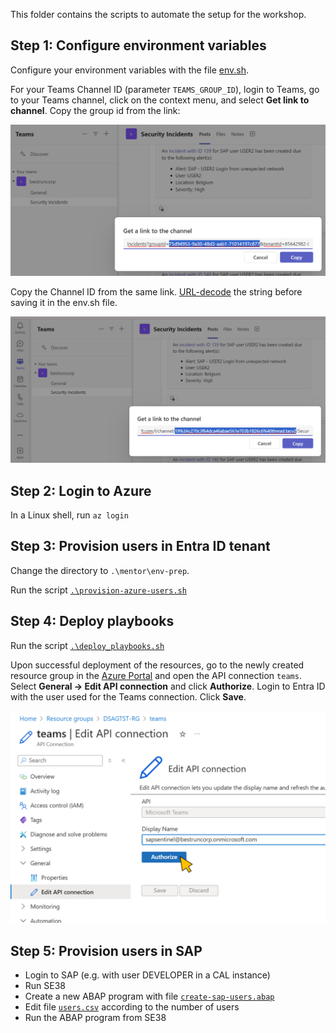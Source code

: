 This folder contains the scripts to automate the setup for the workshop.

## Step 1: Configure environment variables
Configure your environment variables with the file [env.sh](./env.sh).

For your Teams Channel ID (parameter `TEAMS_GROUP_ID`), login to Teams, go to your Teams channel, click on the context menu, and select **Get link to channel**. Copy the group id from the link:

<p align="center" width="100%">
<img alt="Setup connection" src="groupid.png"  width="600">
</p>

Copy the Channel ID from the same link. [URL-decode](https://www.urldecoder.io/) the string before saving it in the env.sh file.

<p align="center" width="100%">
<img alt="Setup connection" src="channelid.png"  width="600">
</p>

## Step 2: Login to Azure
In a Linux shell, run `az login`

## Step 3: Provision users in Entra ID tenant
Change the directory to `.\mentor\env-prep`.

Run the script [`.\provision-azure-users.sh`](./provision-azure-users.sh)

## Step 4: Deploy playbooks
Run the script [`.\deploy_playbooks.sh`](./deploy_playbooks.sh)

Upon successful deployment of the resources, go to the newly created resource group in the [Azure Portal](https://portal.azure.com) and open the API connection `teams`. Select **General -> Edit API connection** and click **Authorize**. Login to Entra ID with the user used for the Teams connection. Click **Save**.

<p align="center" width="100%">
<img alt="Setup connection" src="auth_conn.png"  width="600">
</p>

## Step 5: Provision users in SAP
- Login to SAP (e.g. with user DEVELOPER in a CAL instance)
- Run SE38
- Create a new ABAP program with file [`create-sap-users.abap`](./create-sap-users.abap)
- Edit file [`users.csv`](./users.csv) according to the number of users
- Run the ABAP program from SE38